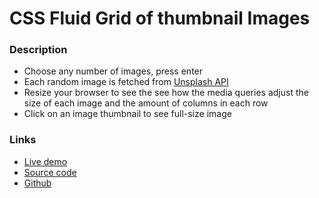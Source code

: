 # CSS Fluid Grid of thumbnail Images

### Description
- Choose any number of images, press enter
- Each random image is fetched from [Unsplash API](https://unsplash.com)
- Resize your browser to see the see how the media queries adjust the size of each image and the amount of columns in each row
- Click on an image thumbnail to see full-size image

### Links
- [Live demo](https://css-fluid-grid-of-thumbnails.rjlevy.repl.co/)
- [Source code](https://repl.it/@rjlevy/css-fluid-grid-of-images)
- [Github](https://github.com/rolandjlevy/css-fluid-grid-of-images)